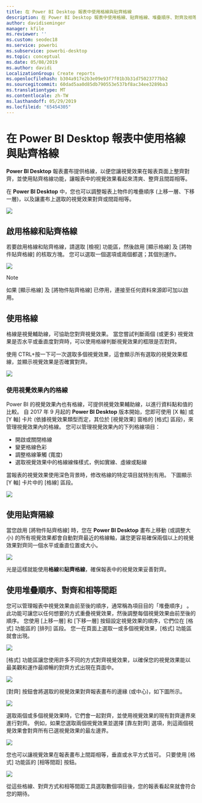 ```yaml
---
title: 在 Power BI Desktop 報表中使用格線與貼齊格線
description: 在 Power BI Desktop 報表中使用格線、貼齊格線、堆疊順序、對齊及相等間距
author: davidiseminger
manager: kfile
ms.reviewer: ''
ms.custom: seodec18
ms.service: powerbi
ms.subservice: powerbi-desktop
ms.topic: conceptual
ms.date: 05/08/2019
ms.author: davidi
LocalizationGroup: Create reports
ms.openlocfilehash: b304a917e2b3e09e93f7f01b3b31d75023777bb2
ms.sourcegitcommit: 60dad5aa0d85db790553e537bf8ac34ee3289ba3
ms.translationtype: MT
ms.contentlocale: zh-TW
ms.lasthandoff: 05/29/2019
ms.locfileid: "65454305"
---
```

# <a name="use-gridlines-and-snap-to-grid-in-power-bi-desktop-reports"></a>在 Power BI Desktop 報表中使用格線與貼齊格線
**Power BI Desktop** 報表畫布提供格線，以便您讓視覺效果在報表頁面上整齊對齊，並使用貼齊格線功能，讓報表中的視覺效果看起來清爽、整齊且間距相等。

在 **Power BI Desktop** 中，您也可以調整報表上物件的堆疊順序 (上移一層、下移一層)，以及讓畫布上選取的視覺效果對齊或間距相等。

![](media/desktop-gridlines-snap-to-grid/snap-to-grid_0.png)

## <a name="enabling-gridlines-and-snap-to-grid"></a>啟用格線和貼齊格線
若要啟用格線和貼齊格線，請選取 [檢視]  功能區，然後啟用 [顯示格線]  及 [將物件貼齊格線]  的核取方塊。 您可以選取一個選項或兩個都選；其個別運作。

![](media/desktop-gridlines-snap-to-grid/snap-to-grid_1.png)

> [!NOTE]
> 如果 [顯示格線]  及 [將物件貼齊格線]  已停用，連接至任何資料來源即可加以啟用。

## <a name="using-gridlines"></a>使用格線
格線是視覺輔助線，可協助您對齊視覺效果。 當您嘗試判斷兩個 (或更多) 視覺效果是否水平或垂直度對齊時，可以使用格線判斷視覺效果的框限是否對齊。

使用 CTRL+按一下可一次選取多個視覺效果，這會顯示所有選取的視覺效果框線，並顯示視覺效果是否確實對齊。

![](media/desktop-gridlines-snap-to-grid/snap-to-grid_2.png)

### <a name="using-gridlines-inside-visuals"></a>使用視覺效果內的格線
Power BI 的視覺效果內也有格線，可提供視覺效果輔助線，以進行資料點和值的比較。 自 2017 年 9 月起的 **Power BI Desktop** 版本開始，您即可使用 [X 軸]  或 [Y 軸]  卡片 (依據視覺效果類型而定，其位於 [視覺效果]  窗格的 [格式]  區段)，來管理視覺效果內的格線。 您可以管理視覺效果內的下列格線項目：

* 開啟或關閉格線
* 變更格線色彩
* 調整格線筆觸 (寬度)
* 選取視覺效果中的格線線條樣式，例如實線、虛線或點線

當報表的視覺效果使用深色背景時，修改格線的特定項目就特別有用。 下圖顯示 [Y 軸]  卡片中的 [格線]  區段。

![](media/desktop-gridlines-snap-to-grid/snap-to-grid_9.png)

## <a name="using-snap-to-grid"></a>使用貼齊隔線
當您啟用 [將物件貼齊格線]  時，您在 **Power BI Desktop** 畫布上移動 (或調整大小) 的所有視覺效果都會自動對齊最近的格線軸，讓您更容易確保兩個以上的視覺效果對齊同一個水平或垂直位置或大小。

![](media/desktop-gridlines-snap-to-grid/snap-to-grid_3.png)

光是這樣就能使用**格線**和**貼齊格線**，確保報表中的視覺效果妥善對齊。

## <a name="using-z-order-align-and-distribute"></a>使用堆疊順序、對齊和相等間距
您可以管理報表中視覺效果由前至後的順序，通常稱為項目目的「堆疊順序」  。 此功能可讓您以任何想要的方式重疊視覺效果，然後調整每個視覺效果由前至後的順序。 您使用 [上移一層]  和 [下移一層]  按鈕設定視覺效果的順序，它們位在 [格式]  功能區的 [排列]  區段。 您一在頁面上選取一或多個視覺效果，[格式]  功能區就會出現。

![](media/desktop-gridlines-snap-to-grid/snap-to-grid_4.png)

[格式]  功能區讓您使用許多不同的方式對齊視覺效果，以確保您的視覺效果能以最美觀和運作最順暢的對齊方式出現在頁面中。

![](media/desktop-gridlines-snap-to-grid/snap-to-grid_5.png)

[對齊]  按鈕會將選取的視覺效果對齊報表畫布的邊緣 (或中心)，如下圖所示。

![](media/desktop-gridlines-snap-to-grid/snap-to-grid_6.png)

選取兩個或多個視覺效果時，它們會一起對齊，並使用視覺效果的現有對齊邊界來進行對齊。 例如，如果您選取兩個視覺效果並選擇 [靠左對齊]  選項，則這兩個視覺效果會對齊所有已選視覺效果的最左邊界。

![](media/desktop-gridlines-snap-to-grid/snap-to-grid_7.png)

您也可以讓視覺效果在報表畫布上間距相等，垂直或水平方式皆可。 只要使用 [格式]  功能區的 [相等間距]  按鈕。

![](media/desktop-gridlines-snap-to-grid/snap-to-grid_8.png)

從這些格線、對齊方式和相等間距工具選取數個項目後，您的報表看起來就會符合您的期待。

